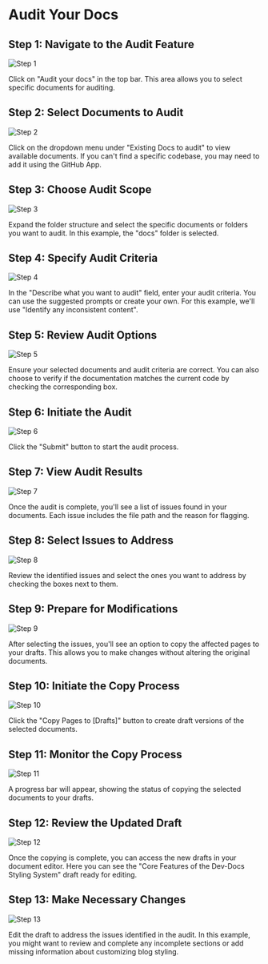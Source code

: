 # Audit Your Docs

## Step 1: Navigate to the Audit Feature

![Step 1](/img/audit_your_docs/step_1.png)

Click on "Audit your docs" in the top bar. This area allows you to select specific documents for auditing.

## Step 2: Select Documents to Audit

![Step 2](/img/audit_your_docs/step_2.png)

Click on the dropdown menu under "Existing Docs to audit" to view available documents. If you can't find a specific codebase, you may need to add it using the GitHub App.

## Step 3: Choose Audit Scope

![Step 3](/img/audit_your_docs/step_3.png)

Expand the folder structure and select the specific documents or folders you want to audit. In this example, the "docs" folder is selected.

## Step 4: Specify Audit Criteria

![Step 4](/img/audit_your_docs/step_4.png)

In the "Describe what you want to audit" field, enter your audit criteria. You can use the suggested prompts or create your own. For this example, we'll use "Identify any inconsistent content".

## Step 5: Review Audit Options

![Step 5](/img/audit_your_docs/step_5.png)

Ensure your selected documents and audit criteria are correct. You can also choose to verify if the documentation matches the current code by checking the corresponding box.

## Step 6: Initiate the Audit

![Step 6](/img/audit_your_docs/step_6.png)

Click the "Submit" button to start the audit process.

## Step 7: View Audit Results

![Step 7](/img/audit_your_docs/step_7.png)

Once the audit is complete, you'll see a list of issues found in your documents. Each issue includes the file path and the reason for flagging.

## Step 8: Select Issues to Address

![Step 8](/img/audit_your_docs/step_8.png)

Review the identified issues and select the ones you want to address by checking the boxes next to them.

## Step 9: Prepare for Modifications

![Step 9](/img/audit_your_docs/step_9.png)

After selecting the issues, you'll see an option to copy the affected pages to your drafts. This allows you to make changes without altering the original documents.

## Step 10: Initiate the Copy Process

![Step 10](/img/audit_your_docs/step_10.png)

Click the "Copy Pages to \[Drafts]" button to create draft versions of the selected documents.

## Step 11: Monitor the Copy Process

![Step 11](/img/audit_your_docs/step_11.png)

A progress bar will appear, showing the status of copying the selected documents to your drafts.

## Step 12: Review the Updated Draft

![Step 12](/img/audit_your_docs/step_12.png)

Once the copying is complete, you can access the new drafts in your document editor. Here you can see the "Core Features of the Dev-Docs Styling System" draft ready for editing.

## Step 13: Make Necessary Changes

![Step 13](/img/audit_your_docs/step_13.png)

Edit the draft to address the issues identified in the audit. In this example, you might want to review and complete any incomplete sections or add missing information about customizing blog styling.
